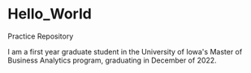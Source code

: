 # Hello_World
Practice Repository

I am a first year graduate student in the University of Iowa's Master of Business Analytics program, graduating in December of 2022.
